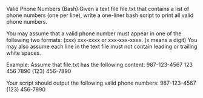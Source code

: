 Valid Phone Numbers (Bash)
Given a text file file.txt that contains a list of phone numbers (one per line), write a one-liner bash script to print all valid phone numbers.

You may assume that a valid phone number must appear in one of the following two formats: (xxx) xxx-xxxx or xxx-xxx-xxxx. (x means a digit)
You may also assume each line in the text file must not contain leading or trailing white spaces.

Example:
Assume that file.txt has the following content:
987-123-4567
123 456 7890
(123) 456-7890

Your script should output the following valid phone numbers:
987-123-4567
(123) 456-7890

